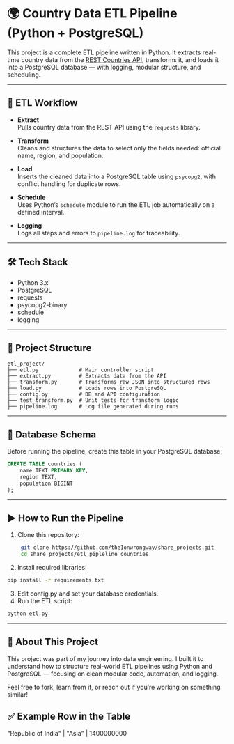# 🌍 Country Data ETL Pipeline (Python + PostgreSQL)

This project is a complete ETL pipeline written in Python. It extracts real-time country data from the [REST Countries API](https://restcountries.com), transforms it, and loads it into a PostgreSQL database — with logging, modular structure, and scheduling.

---

## 🔄 ETL Workflow

- **Extract**  
  Pulls country data from the REST API using the `requests` library.

- **Transform**  
  Cleans and structures the data to select only the fields needed: official name, region, and population.

- **Load**  
  Inserts the cleaned data into a PostgreSQL table using `psycopg2`, with conflict handling for duplicate rows.

- **Schedule**  
  Uses Python’s `schedule` module to run the ETL job automatically on a defined interval.

- **Logging**  
  Logs all steps and errors to `pipeline.log` for traceability.

---

## 🛠️ Tech Stack

- Python 3.x  
- PostgreSQL  
- requests  
- psycopg2-binary  
- schedule  
- logging

---

## 📁 Project Structure

```text
etl_project/
├── etl.py             # Main controller script
├── extract.py         # Extracts data from the API
├── transform.py       # Transforms raw JSON into structured rows
├── load.py            # Loads rows into PostgreSQL
├── config.py          # DB and API configuration
├── test_transform.py  # Unit tests for transform logic
├── pipeline.log       # Log file generated during runs
```
---

## 🧪 Database Schema

Before running the pipeline, create this table in your PostgreSQL database:

```sql
CREATE TABLE countries (
    name TEXT PRIMARY KEY,
    region TEXT,
    population BIGINT
);
```
---

## ▶️ How to Run the Pipeline

1. Clone this repository:

   ```bash
    git clone https://github.com/the1onwrongway/share_projects.git
    cd share_projects/etl_pipleline_countries
   ```
2.	Install required libraries:
   ```bash
  pip install -r requirements.txt
  ```
3.	Edit config.py and set your database credentials.
4.	Run the ETL script:
  ```bash
  python etl.py
  ```
---
## 🙌 About This Project

This project was part of my journey into data engineering. I built it to understand how to structure real-world ETL pipelines using Python and PostgreSQL — focusing on clean modular code, automation, and logging.

Feel free to fork, learn from it, or reach out if you’re working on something similar!
## ✅ Example Row in the Table
"Republic of India" | "Asia" | 1400000000
